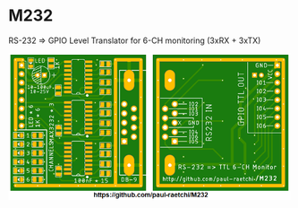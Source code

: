 # M232
RS-232 => GPIO Level Translator for 6-CH monitoring (3xRX + 3xTX)

![](https://raw.githubusercontent.com/paul-raetchi/M232/master/overview.png)
